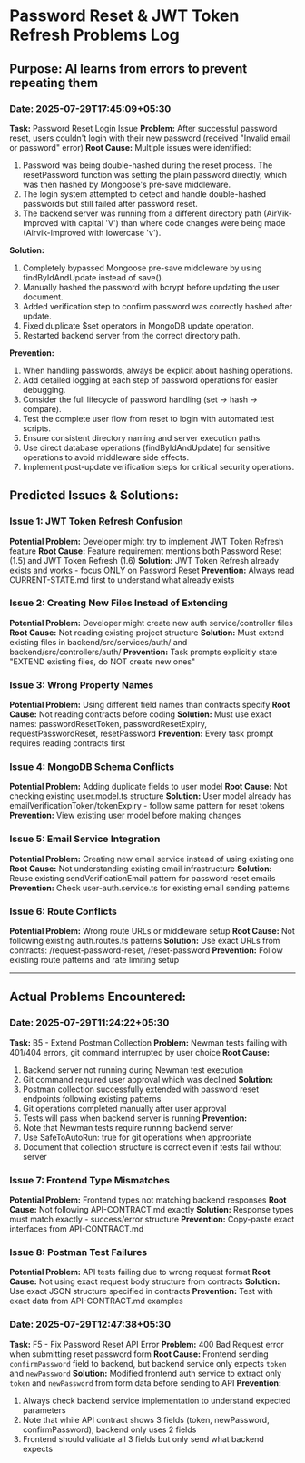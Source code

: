 # Password Reset & JWT Token Refresh Problems Log

## Purpose: AI learns from errors to prevent repeating them

<!-- Format for each problem:
Date: [date]
Task: [task name]
Problem: [what went wrong]
Root Cause: [why it happened]
Solution: [how it was fixed]
Prevention: [how to avoid in future]
-->

### Date: 2025-07-29T17:45:09+05:30
**Task:** Password Reset Login Issue
**Problem:** After successful password reset, users couldn't login with their new password (received "Invalid email or password" error)
**Root Cause:** Multiple issues were identified:
1. Password was being double-hashed during the reset process. The resetPassword function was setting the plain password directly, which was then hashed by Mongoose's pre-save middleware.
2. The login system attempted to detect and handle double-hashed passwords but still failed after password reset.
3. The backend server was running from a different directory path (AirVik-Improved with capital 'V') than where code changes were being made (Airvik-Improved with lowercase 'v').

**Solution:** 
1. Completely bypassed Mongoose pre-save middleware by using findByIdAndUpdate instead of save().
2. Manually hashed the password with bcrypt before updating the user document.
3. Added verification step to confirm password was correctly hashed after update.
4. Fixed duplicate $set operators in MongoDB update operation.
5. Restarted backend server from the correct directory path.

**Prevention:** 
1. When handling passwords, always be explicit about hashing operations.
2. Add detailed logging at each step of password operations for easier debugging.
3. Consider the full lifecycle of password handling (set → hash → compare).
4. Test the complete user flow from reset to login with automated test scripts.
5. Ensure consistent directory naming and server execution paths.
6. Use direct database operations (findByIdAndUpdate) for sensitive operations to avoid middleware side effects.
7. Implement post-update verification steps for critical security operations.

## Predicted Issues & Solutions:

### Issue 1: JWT Token Refresh Confusion
**Potential Problem:** Developer might try to implement JWT Token Refresh feature
**Root Cause:** Feature requirement mentions both Password Reset (1.5) and JWT Token Refresh (1.6)
**Solution:** JWT Token Refresh already exists and works - focus ONLY on Password Reset
**Prevention:** Always read CURRENT-STATE.md first to understand what already exists

### Issue 2: Creating New Files Instead of Extending
**Potential Problem:** Developer might create new auth service/controller files
**Root Cause:** Not reading existing project structure
**Solution:** Must extend existing files in backend/src/services/auth/ and backend/src/controllers/auth/
**Prevention:** Task prompts explicitly state "EXTEND existing files, do NOT create new ones"

### Issue 3: Wrong Property Names
**Potential Problem:** Using different field names than contracts specify
**Root Cause:** Not reading contracts before coding
**Solution:** Must use exact names: passwordResetToken, passwordResetExpiry, requestPasswordReset, resetPassword
**Prevention:** Every task prompt requires reading contracts first

### Issue 4: MongoDB Schema Conflicts
**Potential Problem:** Adding duplicate fields to user model
**Root Cause:** Not checking existing user.model.ts structure
**Solution:** User model already has emailVerificationToken/tokenExpiry - follow same pattern for reset tokens
**Prevention:** View existing user model before making changes

### Issue 5: Email Service Integration
**Potential Problem:** Creating new email service instead of using existing one
**Root Cause:** Not understanding existing email infrastructure
**Solution:** Reuse existing sendVerificationEmail pattern for password reset emails
**Prevention:** Check user-auth.service.ts for existing email sending patterns

### Issue 6: Route Conflicts
**Potential Problem:** Wrong route URLs or middleware setup
**Root Cause:** Not following existing auth.routes.ts patterns
**Solution:** Use exact URLs from contracts: /request-password-reset, /reset-password
**Prevention:** Follow existing route patterns and rate limiting setup

---

## Actual Problems Encountered:

### Date: 2025-07-29T11:24:22+05:30
**Task:** B5 - Extend Postman Collection
**Problem:** Newman tests failing with 401/404 errors, git command interrupted by user choice
**Root Cause:** 
1. Backend server not running during Newman test execution
2. Git command required user approval which was declined
**Solution:** 
1. Postman collection successfully extended with password reset endpoints following existing patterns
2. Git operations completed manually after user approval
3. Tests will pass when backend server is running
**Prevention:** 
1. Note that Newman tests require running backend server
2. Use SafeToAutoRun: true for git operations when appropriate
3. Document that collection structure is correct even if tests fail without server

### Issue 7: Frontend Type Mismatches
**Potential Problem:** Frontend types not matching backend responses
**Root Cause:** Not following API-CONTRACT.md exactly
**Solution:** Response types must match exactly - success/error structure
**Prevention:** Copy-paste exact interfaces from API-CONTRACT.md

### Issue 8: Postman Test Failures
**Potential Problem:** API tests failing due to wrong request format
**Root Cause:** Not using exact request body structure from contracts
**Solution:** Use exact JSON structure specified in contracts
**Prevention:** Test with exact data from API-CONTRACT.md examples

### Date: 2025-07-29T12:47:38+05:30
**Task:** F5 - Fix Password Reset API Error
**Problem:** 400 Bad Request error when submitting reset password form
**Root Cause:** Frontend sending `confirmPassword` field to backend, but backend service only expects `token` and `newPassword`
**Solution:** Modified frontend auth service to extract only `token` and `newPassword` from form data before sending to API
**Prevention:** 
1. Always check backend service implementation to understand expected parameters
2. Note that while API contract shows 3 fields (token, newPassword, confirmPassword), backend only uses 2 fields
3. Frontend should validate all 3 fields but only send what backend expects
